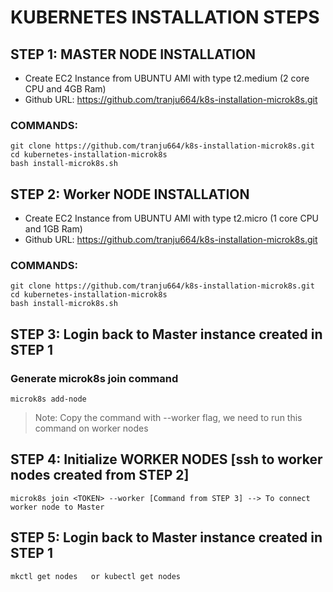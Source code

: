 # KUBERNETES INSTALLATION STEPS

## STEP 1: MASTER NODE INSTALLATION

- Create EC2 Instance from UBUNTU AMI with type t2.medium (2 core CPU and 4GB Ram)
- Github URL: https://github.com/tranju664/k8s-installation-microk8s.git

### COMMANDS:
```
git clone https://github.com/tranju664/k8s-installation-microk8s.git
cd kubernetes-installation-microk8s
bash install-microk8s.sh
```

## STEP 2: Worker NODE INSTALLATION

- Create EC2 Instance from UBUNTU AMI with type t2.micro (1 core CPU and 1GB Ram)
- Github URL: https://github.com/tranju664/k8s-installation-microk8s.git

### COMMANDS:
```
git clone https://github.com/tranju664/k8s-installation-microk8s.git
cd kubernetes-installation-microk8s
bash install-microk8s.sh
```

## STEP 3: Login back to Master instance created in STEP 1

### Generate microk8s join command

```
microk8s add-node
```
>Note: Copy the command with --worker flag, we need to run this command on worker nodes

## STEP 4: Initialize WORKER NODES [ssh to worker nodes created from STEP 2]

```
microk8s join <TOKEN> --worker [Command from STEP 3] --> To connect worker node to Master
```

## STEP 5: Login back to Master instance created in STEP 1

```
mkctl get nodes   or kubectl get nodes
```
